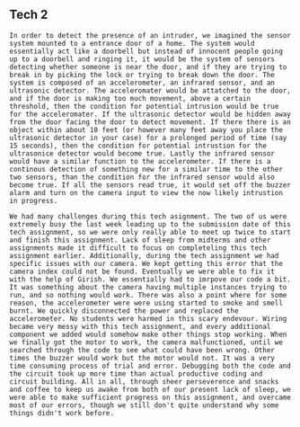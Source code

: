 ## Tech 2 

    In order to detect the presence of an intruder, we imagined the sensor system mounted to a entrance door of a home. The system would essentially act like a doorbell but instead of innocent people going up to a doorbell and ringing it, it would be the system of sensors detecting whether someone is near the door, and if they are trying to break in by picking the lock or trying to break down the door. The system is composed of an accelerometer, an infrared sensor, and an ultrasonic detector. The acceleromater would be attatched to the door, and if the door is making too much movement, above a certain threshold, then the condition for potential intrusion would be true for the acceleromater. If the ultrasonic detector would be hidden away from the door facing the door to detect movement. If there there is an object within about 10 feet (or however many feet away you place the ultrasonic detector in your case) for a prolonged period of time (say 15 seconds), then the condition for potential intrustion for the ultrasonice detector would become true. Lastly the infrared sensor would have a similar function to the accelerometer. If there is a continous detection of something new for a similar time to the other two sensors, than the condition for the infrared sensor would also become true. If all the sensors read true, it would set off the buzzer alarm and turn on the camera input to view the now likely intrustion in progress. 

    We had many challenges during this tech asignment. The two of us were extremely busy the last week leading up to the submission date of this tech assignment, so we were only really able to meet up twice to start and finish this assignment. Lack of sleep from midterms and other assignments made it difficult to focus on completeling this tech assignment earlier. Additionally, during the tech assignment we had specific issues with our camera. We kept getting this error that the camera index could not be found. Eventually we were able to fix it with the help of Girish. We essentially had to imrpove our code a bit. It was something about the camera having multiple instances trying to run, and so nothing would work. There was also a point where for some reason, the accelerometer were were using started to smoke and smell burnt. We quickly disconnected the power and replaced the accelerometer. No students were harmed in this scary endevour. Wiring became very messy with this tech assignment, and every additional component we added would somehow make other things stop working. When we finally got the motor to work, the camera malfunctioned, until we searched through the code to see what could have been wrong. Other times the buzzer would work but the motor would not. It was a very time consuming process of trial and error. Debugging both the code and the circuit took up more time than actual productive coding and circuit building. All in all, through sheer perseverence and snacks and coffee to keep us awake from both of our present lack of sleep, we were able to make sufficient progress on this assignment, and overcame most of our errors, though we still don't quite understand why some things didn't work before. 